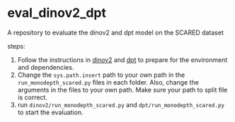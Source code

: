 # eval_dinov2_dpt
A repository to evaluate the dinov2 and dpt model on the SCARED dataset

steps:
1. Follow the instructions in [dinov2](https://github.com/facebookresearch/dinov2) and [dpt](https://github.com/isl-org/DPT) to prepare for the environment and dependencies.
2. Change the ```sys.path.insert``` path to your own path in the ```run_monodepth_scared.py``` files in each folder. Also, change the arguments in the files to your own path. Make sure your path to split file is correct.
3. run  ```dinov2/run_monodepth_scared.py``` and ```dpt/run_monodepth_scared.py``` to start the evaluation.
